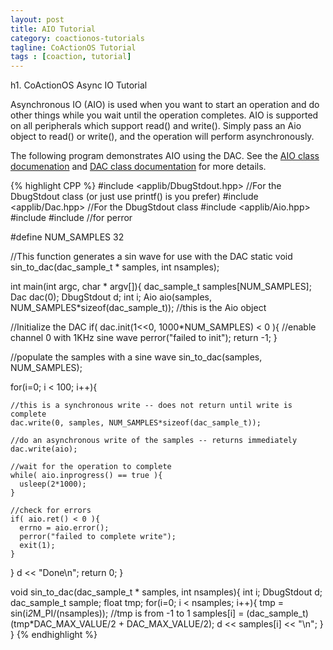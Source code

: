 ```yaml
---
layout: post
title: AIO Tutorial
category: coactionos-tutorials
tagline: CoActionOS Tutorial
tags : [coaction, tutorial]
---
```

h1. CoActionOS Async IO Tutorial

Asynchronous IO (AIO) is used when you want to start an operation and do 
other things while you wait until the operation completes. AIO is supported 
on all peripherals which support read() and write(). Simply pass an Aio 
object to read() or write(), and the operation will perform asynchronously.

The following program demonstrates AIO using the DAC. See the 
[AIO class documenation](/redmine/projects/coactionos-applib/embedded/class_aio.html) and 
[DAC class documentation](/redmine/projects/coactionos-applib/embedded/class_dac.html) for more details.

{% highlight CPP %}
#include <applib/DbugStdout.hpp> //For the DbugStdout class (or just use printf() is you prefer)
#include <applib/Dac.hpp> //For the DbugStdout class
#include <applib/Aio.hpp>
#include <cmath>
#include <cstdio> //for perror
 
#define NUM_SAMPLES 32
 
//This function generates a sin wave for use with the DAC
static void sin_to_dac(dac_sample_t * samples, int nsamples);
 
int main(int argc, char * argv[]){
  dac_sample_t samples[NUM_SAMPLES];
  Dac dac(0);
  DbugStdout d;
  int i;
  Aio aio(samples, NUM_SAMPLES*sizeof(dac_sample_t)); //this is the Aio object
 
  //Initialize the DAC
  if( dac.init(1<<0, 1000*NUM_SAMPLES) < 0 ){ //enable channel 0 with 1KHz sine wave
    perror("failed to init");
    return -1;
  }
 
  //populate the samples with a sine wave
  sin_to_dac(samples, NUM_SAMPLES);
 
  for(i=0; i < 100; i++){
 
    //this is a synchronous write -- does not return until write is complete
    dac.write(0, samples, NUM_SAMPLES*sizeof(dac_sample_t));
 
    //do an asynchronous write of the samples -- returns immediately
    dac.write(aio);
 
    //wait for the operation to complete
    while( aio.inprogress() == true ){
      usleep(2*1000);
    }
 
    //check for errors
    if( aio.ret() < 0 ){
      errno = aio.error();
      perror("failed to complete write");
      exit(1);
    }
 
  }
  d << "Done\n";
  return 0;
}
 
 
void sin_to_dac(dac_sample_t * samples, int nsamples){
  int i;
  DbugStdout d;
  dac_sample_t sample;
  float tmp;
  for(i=0; i < nsamples; i++){
    tmp = sin(i*2*M_PI/(nsamples)); //tmp is from -1 to 1
    samples[i] = (dac_sample_t)(tmp*DAC_MAX_VALUE/2 + DAC_MAX_VALUE/2);
    d << samples[i] << "\n";
  }
}
{% endhighlight %} 
